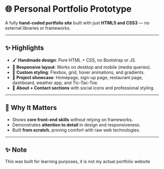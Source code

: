 # 🌐 Personal Portfolio Prototype  

A fully **hand-coded portfolio site** built with just **HTML5 and CSS3** — no external libraries or frameworks.  

---

## ✨ Highlights  

- 🖌️ **Handmade design**: Pure HTML + CSS, no Bootstrap or JS.  
- 📱 **Responsive layout**: Works on desktop and mobile (media queries).  
- 🎨 **Custom styling**: Flexbox, grid, hover animations, and gradients.  
- 📂 **Project showcase**: Homepage, sign-up page, restaurant page, dashboard, weather app, and Tic-Tac-Toe.  
- 👤 **About + Contact sections** with social icons and professional styling.  

---

## 🚀 Why It Matters  

- Shows **core front-end skills** without relying on frameworks.  
- Demonstrates **attention to detail** in design and responsiveness.  
- Built **from scratch**, proving comfort with raw web technologies.  

---

## ✨ Note
This was built for learning purposes, it is not my actual portfolio website
